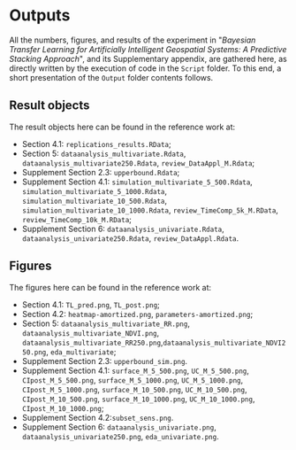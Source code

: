 # Outputs

All the numbers, figures, and results of the experiment in "_Bayesian Transfer Learning for Artificially Intelligent Geospatial Systems: A Predictive Stacking Approach_", and its Supplementary appendix, are gathered here, as directly written by the execution of code in the `Script` folder. To this end, a short presentation of the `Output` folder contents follows.

## Result objects

The result objects here can be found in the reference work at:
* Section 4.1: `replications_results.RData`;
* Section 5: `dataanalysis_multivariate.Rdata`, `dataanalysis_multivariate250.Rdata`, `review_DataAppl_M.Rdata`;
* Supplement Section 2.3: `upperbound.Rdata`;
* Supplement Section 4.1: `simulation_multivariate_5_500.Rdata`, `simulation_multivariate_5_1000.Rdata`, `simulation_multivariate_10_500.Rdata`, `simulation_multivariate_10_1000.Rdata`, `review_TimeComp_5k_M.RData`, `review_TimeComp_10k_M.RData`;
* Supplement Section 6: `dataanalysis_univariate.Rdata`, `dataanalysis_univariate250.Rdata`, `review_DataAppl.Rdata`.

## Figures

The figures here can be found in the reference work at:
* Section 4.1: `TL_pred.png`, `TL_post.png`;
* Section 4.2: `heatmap-amortized.png`, `parameters-amortized.png`;
* Section 5: `dataanalysis_multivariate_RR.png`, `dataanalysis_multivariate_NDVI.png`, `dataanalysis_multivariate_RR250.png`,`dataanalysis_multivariate_NDVI250.png`, `eda_multivariate`;
* Supplement Section 2.3: `upperbound_sim.png`.
* Supplement Section 4.1: `surface_M_5_500.png`, `UC_M_5_500.png`, `CIpost_M_5_500.png`, `surface_M_5_1000.png`, `UC_M_5_1000.png`, `CIpost_M_5_1000.png`, `surface_M_10_500.png`, `UC_M_10_500.png`, `CIpost_M_10_500.png`, `surface_M_10_1000.png`, `UC_M_10_1000.png`, `CIpost_M_10_1000.png`;
* Supplement Section 4.2:`subset_sens.png`.
* Supplement Section 6: `dataanalysis_univariate.png`, `dataanalysis_univariate250.png`, `eda_univariate.png`.



